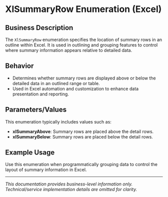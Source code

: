 # XlSummaryRow Enumeration (Excel)

## Business Description

The `XlSummaryRow` enumeration specifies the location of summary rows in an outline within Excel. It is used in outlining and grouping features to control where summary information appears relative to detailed data.

## Behavior

- Determines whether summary rows are displayed above or below the detailed data in an outlined range or table.
- Used in Excel automation and customization to enhance data presentation and reporting.

## Parameters/Values

This enumeration typically includes values such as:
- **xlSummaryAbove**: Summary rows are placed above the detail rows.
- **xlSummaryBelow**: Summary rows are placed below the detail rows.

## Example Usage

Use this enumeration when programmatically grouping data to control the layout of summary information in Excel.

---
*This documentation provides business-level information only. Technical/service implementation details are omitted for clarity.*

